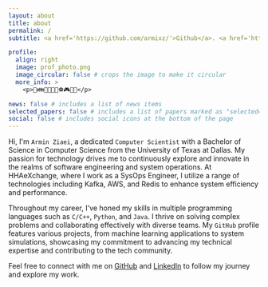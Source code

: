 ```yaml
---
layout: about
title: about
permalink: /
subtitle: <a href='https://github.com/armixz/'>Github</a>. <a href='https://www.linkedin.com/in/armin-ziaei-9594748b/'>LinkedIn</a>. <a href='mailto:armin.ziaei.tech@gmail.com'>Contact</a>

profile:
  align: right
  image: prof_photo.png
  image_circular: false # crops the image to make it circular
  more_info: >
    <p>🌳👪👨‍💻📐🍦⚽🎮🎹💾</p>

news: false # includes a list of news items
selected_papers: false # includes a list of papers marked as "selected={true}"
social: false # includes social icons at the bottom of the page
---
```

Hi, I'm `Armin Ziaei`, a dedicated `Computer Scientist` with a Bachelor of Science in Computer Science from the University of Texas at Dallas. My passion for technology drives me to continuously explore and innovate in the realms of software engineering and system operations. At HHAeXchange, where I work as a SysOps Engineer, I utilize a range of technologies including Kafka, AWS, and Redis to enhance system efficiency and performance.

Throughout my career, I've honed my skills in multiple programming languages such as `C/C++`, `Python`, and `Java`. I thrive on solving complex problems and collaborating effectively with diverse teams. My `GitHub` profile features various projects, from machine learning applications to system simulations, showcasing my commitment to advancing my technical expertise and contributing to the tech community.

Feel free to connect with me on [GitHub](https://github.com/armixz/) and [LinkedIn](https://www.linkedin.com/in/armin-ziaei-9594748b/) to follow my journey and explore my work.